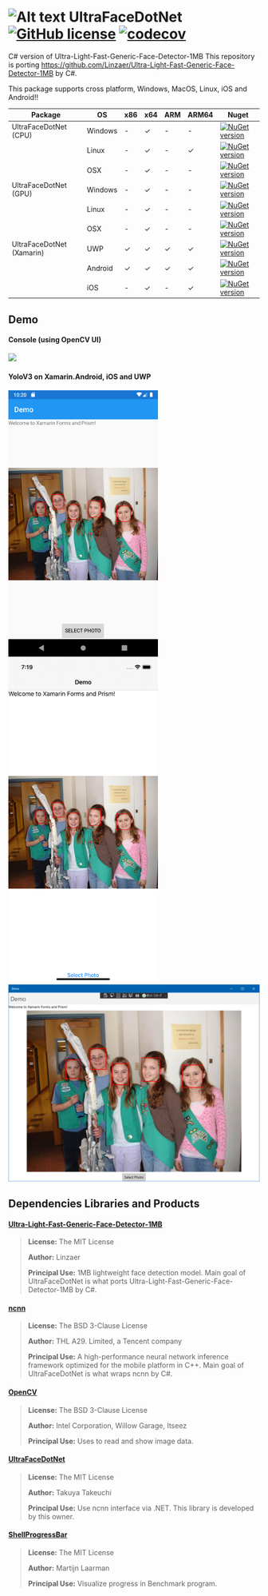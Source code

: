# ![Alt text](nuget/face48.png "UltraFaceDotNet") UltraFaceDotNet [![GitHub license](https://img.shields.io/github/license/mashape/apistatus.svg)]() [![codecov](https://codecov.io/gh/takuya-takeuchi/UltraFaceDotNet/branch/master/graph/badge.svg)](https://codecov.io/gh/takuya-takeuchi/UltraFaceDotNet)

C# version of Ultra-Light-Fast-Generic-Face-Detector-1MB
This repository is porting https://github.com/Linzaer/Ultra-Light-Fast-Generic-Face-Detector-1MB by C#.

This package supports cross platform, Windows, MacOS, Linux, iOS and Android!!

|Package|OS|x86|x64|ARM|ARM64|Nuget|
|---|---|---|---|---|---|---|
|UltraFaceDotNet (CPU)|Windows|-|✓|-|-|[![NuGet version](https://img.shields.io/nuget/v/UltraFaceDotNet.svg)](https://www.nuget.org/packages/UltraFaceDotNet)|
||Linux|-|✓|-|✓|[![NuGet version](https://img.shields.io/nuget/v/UltraFaceDotNet.svg)](https://www.nuget.org/packages/UltraFaceDotNet)|
||OSX|-|✓|-|-|[![NuGet version](https://img.shields.io/nuget/v/UltraFaceDotNet.svg)](https://www.nuget.org/packages/UltraFaceDotNet)|
|UltraFaceDotNet (GPU)|Windows|-|✓|-|-|[![NuGet version](https://img.shields.io/nuget/v/UltraFaceDotNet.GPU.svg)](https://www.nuget.org/packages/UltraFaceDotNet.GPU)|
||Linux|-|✓|-|-|[![NuGet version](https://img.shields.io/nuget/v/UltraFaceDotNet.GPU.svg)](https://www.nuget.org/packages/UltraFaceDotNet.GPU)|
||OSX|-|✓|-|-|[![NuGet version](https://img.shields.io/nuget/v/UltraFaceDotNet.GPU.svg)](https://www.nuget.org/packages/UltraFaceDotNet.GPU)|
|UltraFaceDotNet (Xamarin)|UWP|✓|✓|✓|✓|[![NuGet version](https://img.shields.io/nuget/v/UltraFaceDotNet.Xamarin.svg)](https://www.nuget.org/packages/UltraFaceDotNet.Xamarin)|
||Android|✓|✓|✓|✓|[![NuGet version](https://img.shields.io/nuget/v/UltraFaceDotNet.Xamarin.svg)](https://www.nuget.org/packages/UltraFaceDotNet.Xamarin)|
||iOS|-|✓|-|✓|[![NuGet version](https://img.shields.io/nuget/v/UltraFaceDotNet.Xamarin.svg)](https://www.nuget.org/packages/UltraFaceDotNet.Xamarin)|

## Demo

#### Console (using OpenCV UI)

<img src="examples/Demo/images/image.jpg" width="480"/>

#### YoloV3 on Xamarin.Android, iOS and UWP

<img src="examples/Xamarin/Demo/images/android.png" width="300" /> <img src="examples/Xamarin/Demo/images/ios.png" width="300" />
<img src="examples/Xamarin/Demo/images/uwp.png" width="600" />

## Dependencies Libraries and Products

#### [Ultra-Light-Fast-Generic-Face-Detector-1MB](https://github.com/Linzaer/Ultra-Light-Fast-Generic-Face-Detector-1MB/)

> **License:** The MIT License
>
> **Author:** Linzaer
> 
> **Principal Use:** 1MB lightweight face detection model. Main goal of UltraFaceDotNet is what ports Ultra-Light-Fast-Generic-Face-Detector-1MB by C#.

#### [ncnn](https://github.com/Tencent/ncnn/)

> **License:** The BSD 3-Clause License
>
> **Author:** THL A29. Limited, a Tencent company
> 
> **Principal Use:** A high-performance neural network inference framework optimized for the mobile platform in C++. Main goal of UltraFaceDotNet is what wraps ncnn by C#.

#### [OpenCV](https://opencv.org/)

> **License:** The BSD 3-Clause License
>
> **Author:** Intel Corporation, Willow Garage, Itseez
> 
> **Principal Use:** Uses to read and show image data.

#### [UltraFaceDotNet](https://github.com/takuya-takeuchi/UltraFaceDotNet/)

> **License:** The MIT License
>
> **Author:** Takuya Takeuchi
> 
> **Principal Use:** Use ncnn interface via .NET. This library is developed by this owner.

#### [ShellProgressBar](https://github.com/Mpdreamz/shellprogressbar/)

> **License:** The MIT License
>
> **Author:** Martijn Laarman
> 
> **Principal Use:** Visualize progress in Benchmark program.

